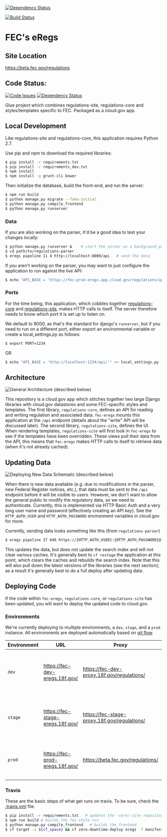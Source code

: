 [![Dependency Status](https://gemnasium.com/badges/github.com/18F/fec-eregs.svg)](https://gemnasium.com/github.com/18F/fec-eregs)

[![Build
Status](https://travis-ci.org/18F/fec-eregs.svg?branch=master)](https://travis-ci.org/18F/fec-eregs)

# FEC's eRegs

## Site Location
https://beta.fec.gov/regulations

## Code Status:
[![Code Issues](https://www.quantifiedcode.com/api/v1/project/816ef1e6041a46748fa984e6780cc913/badge.svg)](https://www.quantifiedcode.com/app/project/816ef1e6041a46748fa984e6780cc913)  [![Dependency Status](https://gemnasium.com/badges/github.com/18F/fec-eregs.svg)](https://gemnasium.com/github.com/18F/fec-eregs)

Glue project which combines regulations-site, regulations-core and
styles/templates specific to FEC. Packaged as a cloud.gov app.

## Local Development
Like regulations-site and regulations-core, this application requires Python 2.7.

Use pip and npm to download the required libraries:

```bash
$ pip install -r requirements.txt
$ pip install -r requirements_dev.txt
$ npm install
$ npm install -g grunt-cli bower
```

Then initialize the database, build the front-end, and run the server:

```bash
$ npm run build
$ python manage.py migrate --fake-initial
$ python manage.py compile_frontend
$ python manage.py runserver
```

### Data

If you are also working on the parser, it'd be a good idea to test your
changes locally:

```bash
$ python manage.py runserver &    # start the server as a background process
$ cd path/to/regulations-parser
$ eregs pipeline 11 4 http://localhost:8000/api   # send the data
```

If you aren't working on the parser, you may want to just configure the
application to run against the live API:

```bash
$ echo "API_BASE = 'https://fec-prod-eregs.app.cloud.gov/regulations/api'" >> local_settings.py
```

### Ports

For the time being, this application, which cobbles together
[regulations-core](https://github.com/18F/regulations-core) and
[regulations-site](https://github.com/18F/regulations-site), makes HTTP calls
to itself. The server therefore needs to know which port it is set up to
listen on.

We default to 8000, as that's the standard for django's `runserver`, but if
you need to run on a different port, either export an environmental variable
or create a local_settings.py as follows:

```bash
$ export PORT=1234
```

OR

```bash
$ echo "API_BASE = 'http://localhost:1234/api/'" >> local_settings.py
```

## Architecture

![General Architecture (described below)](docs/architecture.png)

This repository is a cloud.gov app which stitches together two large Django
libraries with cloud.gov datastores and some FEC-specific styles and
templates. The first library, `regulations-core`, defines an API for reading
and writing regulation and associated data. `fec-eregs` mounts this
application at the `/api` endpoint (details about the "write" API will be
discussed later). The second library, `regulations-site`, defines the UI. When
rendering templates, `regulations-site` will first look in `fec-eregs` to see
if the templates have been overridden. These views pull their data from the
API; this means that `fec-eregs` makes HTTP calls to itself to retrieve data
(when it's not already cached).

## Updating Data

![Deploying New Data Schematic (described below)](docs/updating-data.png)

When there is new data available (e.g. due to modifications in the parser, new
Federal Register notices, etc.), that data must be sent to the `/api` endpoint
before it will be visible to users. However, we don't want to allow the
general public to modify the regulatory data, so we need to authenticate.
Currently, this is implemented via HTTP Basic Auth and a very long user name
and password (effectively creating an API key). See the `HTTP_AUTH_USER` and
`HTTP_AUTH_PASSWORD` environment variables in cloud.gov for more.

Currently, sending data looks something like this (from `regulations-parser`)

```bash
$ eregs pipeline 27 646 https://{HTTP_AUTH_USER}:{HTTP_AUTH_PASSWORD}@{LIVE_OR_DEMO_HOSTNAME}/api
```

This updates the data, but does not update the search index and will not clear
various caches. It's generally best to `cf restage` the application at this
point, which clears the caches and rebuilds the search index. Note that this
will also pull down the latest versions of the libraries (see the next
section); as a result it's generally best to do a full deploy after updating
data.

## Deploying Code

If the code within `fec-eregs`, `regulations-core`, or `regulations-site` has
been updated, you will want to deploy the updated code to cloud.gov.


### Environments

We're currently deploying to multiple environments, a `dev`, `stage`, and a `prod`
instance. All environments are deployed automatically based on [git
flow](https://danielkummer.github.io/git-flow-cheatsheet/).

Environment | URL                              | Proxy | Description
----------- | ---                              | ----- | -----------
`dev`       | https://fec-dev-eregs.18f.gov/   | https://fec-dev-proxy.18f.gov/regulations/ | Ad-hoc testing, deploys the latest changes from `develop`.
`stage`     | https://fec-stage-eregs.18f.gov/ | https://fec-stage-proxy.18f.gov/regulations/ | Staging site, deployed from branches matching `release/*`.
`prod`      | https://fec-prod-eregs.18f.gov/  | https://beta.fec.gov/regulations/ | Production site, deployed from any tagged commit.


### Travis

These are the basic steps of what get runs on travis. To be sure, check the
[.travis.yml](https://github.com/18F/fec-eregs/blob/develop/.travis.yml) file.

```bash
$ pip install -r requirements.txt   # updates the -core/-site repositories
$ npm run build # builds the fec-style css
$ python manage.py compile_frontend   # builds the frontend
$ cf target -s ${cf_space} && cf zero-downtime-deploy eregs -f manifest.${cf_space}.yml
```
